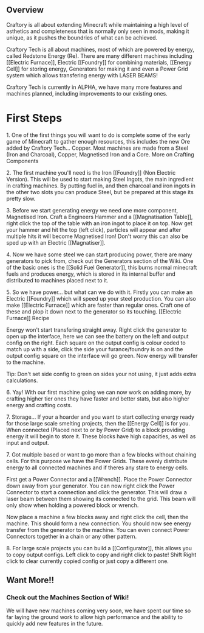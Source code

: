 ## Overview

Craftory is all about extending Minecraft while maintaining a high level
of asthetics and completeness that is normally only seen in mods, making
it unique, as it pushes the boundries of what can be achieved. 

Craftory Tech is all about machines, most of which are powered by
energy, called Redstone Energy (Re). There are many different machines
including [[Electric Furnace]], Electric [[Foundry]] for combining materials,
[[Energy Cell]] for storing energy, Generators for making it and even a
Power Grid system which allows transfering energy with LASER BEAMS!

Craftory Tech is currently in ALPHA, we have many more features and
machines planned, including improvements to our existing ones.

# First Steps

1\. One of the first things you will want to do is complete some of the
early game of Minecraft to gather enough resources, this includes the
new Ore added by Craftory Tech... Copper. Most machines are made from a
Steel (Iron and Charcoal), Copper, Magnetised Iron and a Core. More on
Crafting Components

2\. The first machine you'll need is the Iron [[Foundry]] (Non Electric
Version). This will be used to start making Steel Ingots, the main
ingredient in crafting machines. By putting fuel in, and then charcoal
and iron ingots in the other two slots you can produce Steel, but be
prepared at this stage its pretty slow.

3\. Before we start generating energy we need one more component,
Magnetised Iron. Craft a Engineers Hammer and a [[Magnatisation Table]],
right click the top of the table with an iron ingot to place it on top.
Now get your hammer and hit the top (left click), particles will appear
and after multiple hits it will become Magnetised Iron! Don't worry this
can also be sped up with an Electric [[Magnatiser]].

4\. Now we have some steel we can start producing power, there are many
generators to pick from, check out the Generators section of the Wiki.
One of the basic ones is the [[Solid Fuel Generator]], this burns normal
minecraft fuels and produces energy, which is stored in its internal
buffer and distributed to machines placed next to it.

5\. So we have power... but what can we do with it. Firstly you can make
an Electric [[Foundry]] which will speed up your steel production. You can
also make [[Electric Furnace]] which are faster than regular ones. Craft
one of these and plop it down next to the generator so its touching.
[[Electric Furnace]] Recipe

Energy won't start transfering straight away. Right click the generator
to open up the interface, here we can see the battery on the left and
output config on the right. Each square on the output config is colour
coded to match up with a side, click the side your furance/foundry is on
and the output config square on the interface will go green. Now energy
will transfer to the machine.

Tip: Don't set side config to green on sides your not using, it just
adds extra calculations.

6\. Yay! With our first machine going we can now work on adding more, by
crafting higher tier ones they have faster and better stats, but also
higher energy and crafting costs.

7\. Storage... If your a hoarder and you want to start collecting energy
ready for those large scale smelting projects, then the [[Energy Cell]] is
for you. When connected (Placed next to or by Power Grid) to a block
providing energy it will begin to store it. These blocks have high
capacities, as well as input and output.

7\. Got multiple based or want to go more than a few blocks without
chaining cells. For this purpose we have the Power Grids. These evenly
distribute energy to all connected machines and if theres any stare to
energy cells.

First get a Power Connector and a [[Wrench]]. Place the Power Connector down
away from your generator. You can now right click the Power Connector to
start a connection and click the generator. This will draw a laser beam
between them showing its connected to the grid. This beam will only show
when holding a powered block or wrench.

Now place a machine a few blocks away and right click the cell, then the
machine. This should form a new connection. You should now see energy
transfer from the generator to the machine. You can even connect Power
Connectors together in a chain or any other pattern.

8\. For large scale projects you can build a [[Configurator]], this allows
you to copy output configs. Left click to copy and right click to paste!
Shift Right click to clear currently copied config or just copy a
different one.

## Want More!!

### Check out the Machines Section of Wiki!

We will have new machines coming very soon, we have spent our time so
far laying the ground work to allow high performance and the ability to
quickly add new features in the future.
